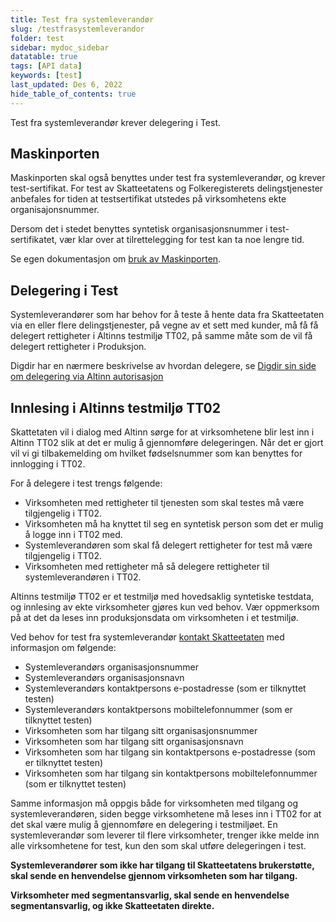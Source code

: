 ```yaml
---
title: Test fra systemleverandør
slug: /testfrasystemleverandor
folder: test
sidebar: mydoc_sidebar
datatable: true
tags: [API data]
keywords: [test]
last_updated: Des 6, 2022
hide_table_of_contents: true
---
```

<summary>Test fra systemleverandør krever delegering i Test.</summary>

## Maskinporten

Maskinporten skal også benyttes under test fra systemleverandør, og krever test-sertifikat. For test av Skatteetatens og Folkeregisterets delingstjenester anbefales for tiden at testsertifikat utstedes på virksomhetens ekte organisajonsnummer.

Dersom det i stedet benyttes syntetisk organisasjonsnummer i test-sertifikatet, vær klar over at tilrettelegging for test kan ta noe lengre tid.

Se egen dokumentasjon om [bruk av Maskinporten](../om/sikkerhet.md).

## Delegering i Test

Systemleverandører som har behov for å teste å hente data fra Skatteetaten via en eller flere delingstjenester, på vegne av et sett med kunder, må få få delegert rettigheter i Altinns testmiljø TT02, på samme måte som de vil få delegert rettigheter i Produksjon.

Digdir har en nærmere beskrivelse av hvordan delegere, se [Digdir sin side om delegering via Altinn autorisasjon](https://docs.digdir.no/docs/Maskinporten/maskinporten_guide_apikonsument#bruke-delegering-via-altinn-autorisasjon)

## Innlesing i Altinns testmiljø TT02

Skattetaten vil i dialog med Altinn sørge for at virksomhetene blir lest inn i Altinn TT02 slik at det er mulig å gjennomføre delegeringen. Når det er gjort vil vi gi tilbakemelding om hvilket fødselsnummer som kan benyttes for innlogging i TT02.

For å delegere i test trengs følgende:
- Virksomheten med rettigheter til tjenesten som skal testes må være tilgjengelig i TT02.
- Virksomheten må ha knyttet til seg en syntetisk person som det er mulig å logge inn i TT02 med.
- Systemleverandøren som skal få delegert rettigheter for test må være tilgjengelig i TT02.
- Virksomheten med rettigheter må så delegere rettigheter til systemleverandøren i TT02.

Altinns testmiljø TT02 er et testmiljø med hovedsaklig syntetiske testdata, og innlesing av ekte virksomheter gjøres kun ved behov. Vær oppmerksom på at det da leses inn produksjonsdata om virksomheten i et testmiljø.

Ved behov for test fra systemleverandør [kontakt Skatteetaten](https://www.skatteetaten.no/deling/kontakt/) med informasjon om følgende:
- Systemleverandørs organisasjonsnummer
-	Systemleverandørs organisasjonsnavn
-	Systemleverandørs kontaktpersons e-postadresse (som er tilknyttet testen)
-	Systemleverandørs kontaktpersons mobiltelefonnummer (som er tilknyttet testen)
-	Virksomheten som har tilgang sitt organisasjonsnummer
-	Virksomheten som har tilgang sitt organisasjonsnavn
-	Virksomheten som har tilgang sin kontaktpersons e-postadresse (som er tilknyttet testen)
-	Virksomheten som har tilgang sin kontaktpersons mobiltelefonnummer (som er tilknyttet testen)

Samme informasjon må oppgis både for virksomheten med tilgang og systemleverandøren, siden begge virksomhetene må leses inn i TT02 for at det skal være mulig å gjennomføre en delegering i testmiljøet. En systemleverandør som leverer til flere virksomheter, trenger ikke melde inn alle virksomhetene for test, kun den som skal utføre delegeringen i test.

**Systemleverandører som ikke har tilgang til Skatteetatens brukerstøtte, skal sende en henvendelse gjennom virksomheten som har tilgang.**

**Virksomheter med segmentansvarlig, skal sende en henvendelse segmentansvarlig, og ikke Skatteetaten direkte.**


